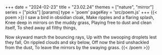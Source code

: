 +++
date = "2024-02-23"
title = "23.02.24"
themes = ["nature", "mirror"]
series = ["picks"]
[params]
  type = 'poem'
  pageKey = 'src/poem.js'
+++
{{< poem >}}
I saw a bird in obsidian cloak,
Make ripples and a flaring splash,
Knee deep in mirrors on the muddy grass,
Playing free to dust and clean itself,
To shed away all filthy things,

Now skyward march the bouncing rays,
Up with the swooping droplets lest they fall,
On rippled clouds and sky below,
Off now the bird unshackled from the dust,
To leave the mirrors by the swaying grass.
{{< /poem >}}